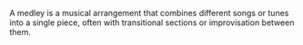 ---
---

A medley is a musical arrangement that combines different songs or tunes into a single piece, often with transitional sections or improvisation between them.